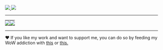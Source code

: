 <a href="https://s.team/p/fwc-crhc">
	<img src="https://img.shields.io/badge/Steam-76561198026398801-000000?logo=steam">
</a>

<a href="https://discord.com/users/133325534548590594">
	<img src="https://img.shields.io/badge/Discord-depthbomb-5865F2?logo=discord">
</a>

---

<table>
	  <tr>
		<td align="center" style="padding:0;width:50%;">
		  <img align="center" src="https://github-readme-stats.vercel.app/api?username=depthbomb&show_icons=true&theme=dracula">
		</td>
		<td align="center" style="padding:0;width:50%;">
		  <img align="center" src="https://github-readme-stats.vercel.app/api/top-langs/?username=depthbomb&theme=dracula">
		</td>
	  </tr>
</table>

---

❤️ If you like my work and want to support me, you can do so by feeding my WoW addiction with <a href="https://us.shop.battle.net/en-us/product/world-of-warcraft-game-time">this</a> or <a href="https://us.shop.battle.net/en-us/product/balance">this.</a>
